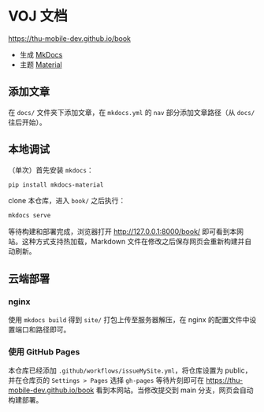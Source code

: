 # VOJ 文档

<https://thu-mobile-dev.github.io/book>

- 生成 [MkDocs](https://www.mkdocs.org) 
- 主题 [Material](https://github.com/squidfunk/mkdocs-material)

## 添加文章

在 `docs/` 文件夹下添加文章，在 `mkdocs.yml` 的 `nav` 部分添加文章路径（从 `docs/` 往后开始）。

## 本地调试

（单次）首先安装 `mkdocs`：

```sh
pip install mkdocs-material
```

clone 本仓库，进入 `book/` 之后执行：

```sh
mkdocs serve
```

等待构建和部署完成，浏览器打开 <http://127.0.0.1:8000/book/> 即可看到本网站。这种方式支持热加载，Markdown 文件在修改之后保存网页会重新构建并自动刷新。

## 云端部署

### nginx

使用 `mkdocs build` 得到 `site/` 打包上传至服务器解压，在 nginx 的配置文件中设置端口和路径即可。

### 使用 GitHub Pages

本仓库已经添加 `.github/workflows/issueMySite.yml`，将仓库设置为 public，并在仓库页的 `Settings > Pages` 选择 `gh-pages` 等待片刻即可在 <https://thu-mobile-dev.github.io/book> 看到本网站。当修改提交到 main 分支，网页会自动构建部署。
